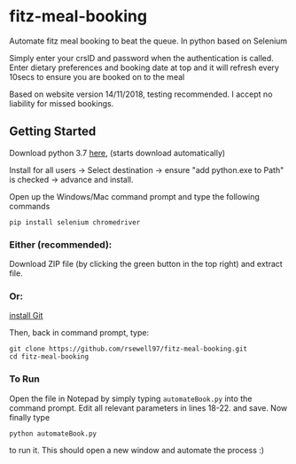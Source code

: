 # fitz-meal-booking
Automate fitz meal booking to beat the queue. In python based on Selenium

Simply enter your crsID and password when the authentication is called. Enter dietary preferences and booking date at top and it will refresh every 10secs to ensure you are booked on to the meal

Based on website version 14/11/2018, testing recommended. I accept no liability for missed bookings.

## Getting Started

Download python 3.7 [here](https://www.python.org/ftp/python/3.7.1/python-3.7.1-amd64.exe), (starts download automatically)

Install for all users -> Select destination -> ensure "add python.exe to Path" is checked -> advance and install.

Open up the Windows/Mac command prompt and type the following commands
```
pip install selenium chromedriver
```
### Either (recommended):
Download ZIP file (by clicking the green button in the top right) and extract file.

### Or:
[install Git](https://git-scm.com/downloads)

Then, back in command prompt, type:
```
git clone https://github.com/rsewell97/fitz-meal-booking.git
cd fitz-meal-booking 
```

### To Run
Open the file in Notepad by simply typing `automateBook.py` into the command prompt. Edit all relevant parameters in lines 18-22. and save. Now finally type 
```
python automateBook.py
```
to run it.
This should open a new window and automate the process :) 
